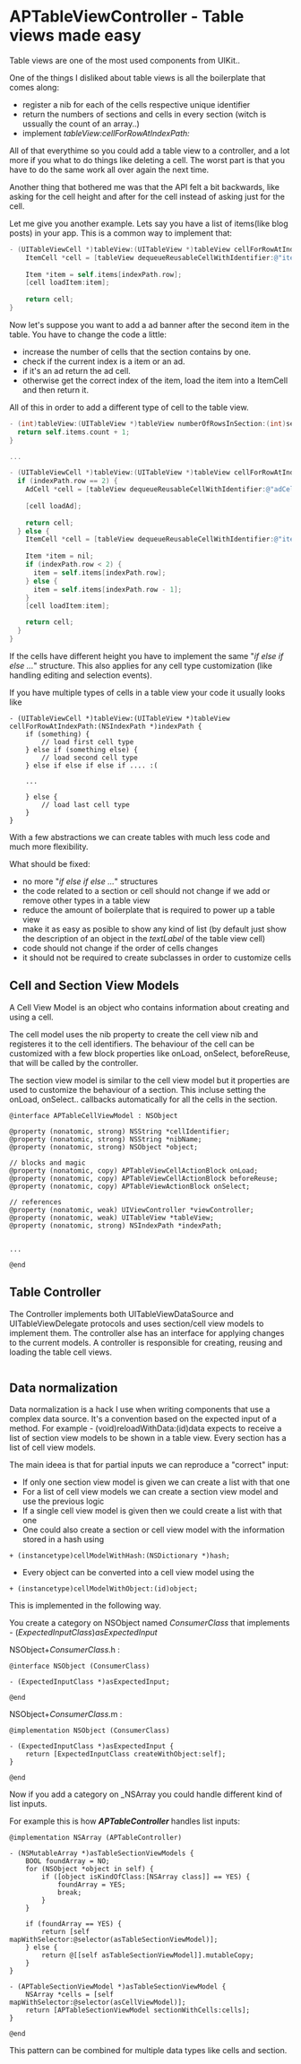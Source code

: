 # APTableViewController - Table views made easy

Table views are one of the most used components from UIKit.. 

One of the things I disliked about table views is all the boilerplate that comes along:
* register a nib for each of the cells respective unique identifier
* return the numbers of sections and cells in every section (witch is ussually the count of an array..)
* implement _tableView:cellForRowAtIndexPath:_ 

All of that everythime so you could add a table view to a controller, and a lot more if you what to do things like deleting a cell.
The worst part is that you have to do the same work all over again the next time.

Another thing that bothered me was that the API felt a bit backwards, like asking for the cell height and after for the cell instead of asking just for the cell.

Let me give you another example. Lets say you have a list of items(like blog posts) in your app.
This is a common way to implement that:
``` objective-c
- (UITableViewCell *)tableView:(UITableView *)tableView cellForRowAtIndexPath:(NSIndexPath *)indexPath {
    ItemCell *cell = [tableView dequeueReusableCellWithIdentifier:@"itemCellReuseIdentifier"];
  
    Item *item = self.items[indexPath.row];
    [cell loadItem:item];
  
    return cell;
}
```

Now let's suppose you want to add a ad banner after the second item in the table.
You have to change the code a little: 
* increase the number of cells that the section contains by one.
* check if the current index is a item or an ad. 
* if it's an ad return the ad cell.
* otherwise get the correct index of the item, load the item into a ItemCell and then return it.

All of this in order to add a different type of cell to the table view.

``` objective-c
- (int)tableView:(UITableView *)tableView numberOfRowsInSection:(int)sectionIndex {
  return self.items.count + 1;
}

...

- (UITableViewCell *)tableView:(UITableView *)tableView cellForRowAtIndexPath:(NSIndexPath *)indexPath {
  if (indexPath.row == 2) {
    AdCell *cell = [tableView dequeueReusableCellWithIdentifier:@"adCellReuseIdentifier"];
    
    [cell loadAd];
    
    return cell;
  } else {
    ItemCell *cell = [tableView dequeueReusableCellWithIdentifier:@"itemCellReuseIdentifier"];
  
    Item *item = nil;
    if (indexPath.row < 2) {
      item = self.items[indexPath.row];
    } else {
      item = self.items[indexPath.row - 1];
    }
    [cell loadItem:item];

    return cell;
  }
}
```

If the cells have different height you have to implement the same "_if else if else ..._" structure. This also applies for any cell type customization (like handling editing and selection events).

If you have multiple types of cells in a table view your code it usually looks like 

```
- (UITableViewCell *)tableView:(UITableView *)tableView cellForRowAtIndexPath:(NSIndexPath *)indexPath {
    if (something) {
        // load first cell type
    } else if (something else) {
        // load second cell type
    } else if else if else if .... :(
    
    ...    

    } else {
        // load last cell type
    }
}
```


With a few abstractions we can create tables with much less code and much more flexibility.

What should be fixed:
* no more "_if else if else ..._" structures
* the code related to a section or cell should not change if we add or remove other types in a table view
* reduce the amount of boilerplate that is required to power up a table view
* make it as easy as posible to show any kind of list (by default just show the description of an object in the _textLabel_ of the table view cell)
* code should not change if the order of cells changes
* it should not be required to create subclasses in order to customize cells


## Cell and Section View Models

A Cell View Model is an object who contains information about creating and using a cell. 


The cell model uses the nib property to create the cell view nib and registeres it to the cell identifiers.
The behaviour of the cell can be customized with a few block properties like onLoad, onSelect, beforeReuse, that will be called by the controller.

The section view model is similar to the cell view model but it properties are used to customize the behaviour of a section.
This incluse setting the onLoad, onSelect.. callbacks automatically for all the cells in the section.

```objc
@interface APTableCellViewModel : NSObject

@property (nonatomic, strong) NSString *cellIdentifier;
@property (nonatomic, strong) NSString *nibName;
@property (nonatomic, strong) NSObject *object;

// blocks and magic
@property (nonatomic, copy) APTableViewCellActionBlock onLoad;
@property (nonatomic, copy) APTableViewCellActionBlock beforeReuse;
@property (nonatomic, copy) APTableViewActionBlock onSelect;

// references
@property (nonatomic, weak) UIViewController *viewController;
@property (nonatomic, weak) UITableView *tableView;
@property (nonatomic, strong) NSIndexPath *indexPath;


...

@end

```


## Table Controller

The Controller implements both UITableViewDataSource and UITableViewDelegate protocols and uses section/cell view models to implement them.
The controller alse has an interface for applying changes to the current models.
A controller is responsible for creating, reusing and loading the table cell views.

```objc

```




## Data normalization

Data normalization is a hack I use when writing components that use a complex data source. It's a convention based on the expected input of a method.
For example - (void)reloadWithData:(id)data expects to receive a list of section view models to be shown in a table view. 
Every section has a list of cell view models.

The main ideea is that for partial inputs we can reproduce a "correct" input:

* If only one section view model is given we can create a list with that one
* For a list of cell view models we can create a section view model and use the previous logic
* If a single cell view model is given then we could create a list with that one
* One could also create a section or cell view model with the information stored in a hash using
```objc
+ (instancetype)cellModelWithHash:(NSDictionary *)hash;
```

* Every object can be converted into a cell view model using the 
```objc
+ (instancetype)cellModelWithObject:(id)object;
``` 


This is implemented in the following way.

You create a category on NSObject named _ConsumerClass_ that implements - (_ExpectedInputClass_)_asExpectedInput_

NSObject+_ConsumerClass_.h :

```objc
@interface NSObject (ConsumerClass)

- (ExpectedInputClass *)asExpectedInput;

@end
```

NSObject+_ConsumerClass_.m :

```objc
@implementation NSObject (ConsumerClass)

- (ExpectedInputClass *)asExpectedInput {
    return [ExpectedInputClass createWithObject:self];
}

@end
```

Now if you add a category on _NSArray you could handle different kind of list inputs.

For example this is how **_APTableController_** handles list inputs:

```objc
@implementation NSArray (APTableController)

- (NSMutableArray *)asTableSectionViewModels {
    BOOL foundArray = NO;
    for (NSObject *object in self) {
        if ([object isKindOfClass:[NSArray class]] == YES) {
            foundArray = YES;
            break;
        }
    }
    
    if (foundArray == YES) {
        return [self mapWithSelector:@selector(asTableSectionViewModel)];
    } else {
        return @[[self asTableSectionViewModel]].mutableCopy;
    }
}

- (APTableSectionViewModel *)asTableSectionViewModel {
    NSArray *cells = [self mapWithSelector:@selector(asCellViewModel)];
    return [APTableSectionViewModel sectionWithCells:cells];
}

@end
```

This pattern can be combined for multiple data types like cells and section.




